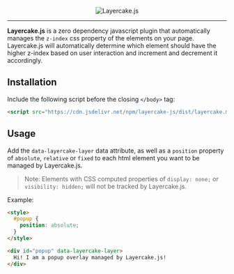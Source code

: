 <p align="center">
  <img alt="Layercake.js" src="https://svgshare.com/i/95f.svg" />
</p>

----

**Layercake.js** is a zero dependency javascript plugin that automatically manages the `z-index` css property of the elements on your page. Layercake.js will automatically determine which element should have the higher z-index based on user interaction and increment and decrement it accordingly.

## Installation
Include the following script before the closing `</body>` tag:
```html
<script src="https://cdn.jsdelivr.net/npm/layercake-js/dist/layercake.min.js"></script>
```

## Usage
Add the `data-layercake-layer` data attribute, as well as a `position` property of `absolute`, `relative` or `fixed` to each html element you want to be managed by Layercake.js.

> Note: Elements with CSS computed properties of  `display: none;` or `visibility: hidden;` will not be tracked by Layercake.js.

Example:
```html
<style>
  #popup {
    position: absolute;
  }
</style>

<div id="popup" data-layercake-layer>
  Hi! I am a popup overlay managed by Layercake.js!
</div>
```
